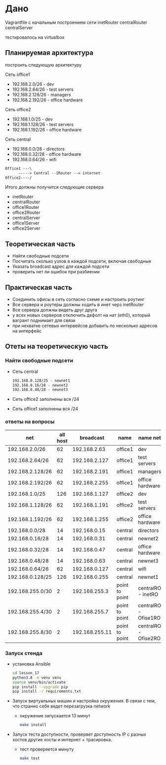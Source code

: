 # Дано

Vagrantfile с начальным  построением сети
inetRouter
centralRouter
centralServer

тестировалось на virtualbox

## Планируемая архитектура

построить следующую архитектуру

Сеть office1

- 192.168.2.0/26      - dev
- 192.168.2.64/26    - test servers
- 192.168.2.128/26  - managers
- 192.168.2.192/26  - office hardware

Сеть office2

- 192.168.1.0/25      - dev
- 192.168.1.128/26  - test servers
- 192.168.1.192/26  - office hardware

Сеть central

- 192.168.0.0/28    - directors
- 192.168.0.32/28  - office hardware
- 192.168.0.64/26  - wifi

```txt
Office1 ---\
      -----> Central --IRouter --> internet
Office2----/
```

Итого должны получится следующие сервера

- inetRouter
- centralRouter
- office1Router
- office2Router
- centralServer
- office1Server
- office2Server

## Теоретическая часть

- Найти свободные подсети
- Посчитать сколько узлов в каждой подсети, включая свободные
- Указать broadcast адрес для каждой подсети
- проверить нет ли ошибок при разбиении

## Практическая часть

- Соединить офисы в сеть согласно схеме и настроить роутинг
- Все сервера и роутеры должны ходить в инет черз inetRouter
- Все сервера должны видеть друг друга
- у всех новых серверов отключить дефолт на нат (eth0), который вагрант поднимает для связи
- при нехватке сетевых интервейсов добавить по несколько адресов на интерфейс

## Отеты на теоретическую часть

### Найти свободные подсети

- Сеть central

    ```txt
    192.168.0.128/25 - newnet1
    192.168.0.16/28 - newnet2
    192.168.0.48/28 - newnet3
    ```

- Сеть office2 заполнены вся /24
- Сеть office1 заполнены вся /24

### ответы на вопросы

| net   | all host   |   broadcast | name  | name net |
|---                |---|---|---|---|
|192.168.2.0/26     | 62| 192.168.2.63   |office1| dev
|192.168.2.64/26    |62 | 192.168.2.127  |office1| test servers
|192.168.2.128/26   | 62| 192.168.2.191  |office1| managers
|192.168.2.192/26   | 62| 192.168.2.255  |office1|office hardware
|192.168.1.0/25     | 126| 192.168.1.127 |office2| dev
|192.168.1.128/26   | 62| 192.168.1.191  |office2| test servers
|192.168.1.192/26   |62 | 192.168.1.255  |office2| office hardware
|192.168.0.0/28     | 14| 192.168.0.15   |central|directors
|192.168.0.16/28    | 14| 192.168.0.31   |central| newnet2
|192.168.0.32/28    |14 | 192.168.0.47   |central|office hardware
|192.168.0.48/28    | 14| 192.168.0.63   |central| newnet3
|192.168.0.64/26    |62 | 192.168.0.127  |central| wifi
|192.168.0.128/25   | 126|192.168.0.255  |central| newnet1
|192.168.255.0/30 | 2| 192.168.255.3 |point to point  | centralRO - inetRO
|192.168.255.4/30 | 2| 192.168.255.7 |point to point  | centralRO - Ofise1RO
|192.168.255.8/30 | 2| 192.168.255.11 |point to point  | centralRO - Ofise2RO

### Запуск стенда

- установка Ansible

    ```bash
    cd lesson_17
    python3.8 -m venv venv
    source venv/bin/activate
    pip install --upgrade pip
    pip install -r requirements.txt
    ```

- Запуск виртуальных машин и настройка окружения. В связи с тем, что странно себя ведет перезагрузка network
  - окружение запускается 13 минут

    ```bash
    make install
    ```

- Запуск теста доступности, проверяет доступность IP  с разных хостов другие
 хосты и интернет + трасировка.
  - тест проверяется минуту

    ```bash
    make test
    ```
